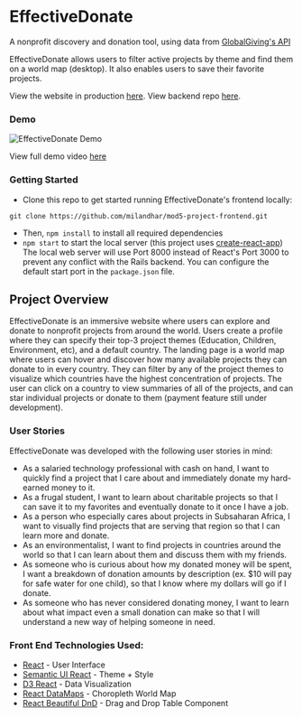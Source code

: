 # EffectiveDonate
A nonprofit discovery and donation tool, using data from [GlobalGiving's API](https://www.globalgiving.org/api/)

EffectiveDonate allows users to filter active projects by theme and find them on a world map (desktop). It also enables users to save their favorite projects.

View the website in production [here](https://effectivedonate.herokuapp.com/).
View backend repo [here](https://github.com/milandhar/mod5-project-backend).


### Demo
![EffectiveDonate Demo](https://media.giphy.com/media/WOHREdgquCDPSrClJN/giphy.gif)

View full demo video [here](https://youtu.be/kSz0PQtufXE)


### Getting Started

* Clone this repo to get started running EffectiveDonate's frontend locally:
```
git clone https://github.com/milandhar/mod5-project-frontend.git
```
* Then, `npm install` to install all required dependencies
* `npm start` to start the local server (this project uses [create-react-app](https://github.com/facebook/create-react-app))
The local web server will use Port 8000 instead of React's Port 3000 to prevent any conflict with the Rails backend. You can configure the default start port in the `package.json` file. 

## Project Overview 
EffectiveDonate is an immersive website where users can explore and donate to nonprofit projects from around the world. Users create a profile where they can specify their top-3 project themes (Education, Children, Environment, etc), and a default country. The landing page is a world map where users can hover and discover how many available projects they can donate to in every country. They can filter by any of the project themes to visualize which countries have the highest concentration of projects. The user can click on a country to view summaries of all of the projects, and can star individual projects or donate to them (payment feature still under development). 

### User Stories
EffectiveDonate was developed with the following user stories in mind: 
* As a salaried technology professional with cash on hand, I want to quickly find a project that I care about and immediately donate my hard-earned money to it.
* As a frugal student, I want to learn about charitable projects so that I can save it to my favorites and eventually donate to it once I have a job.
* As a person who especially cares about projects in Subsaharan Africa, I want to visually find projects that are serving that region so that I can learn more and donate.
* As an environmentalist, I want to find projects in countries around the world so that I can learn about them and discuss them with my friends.
* As someone who is curious about how my donated money will be spent, I want a breakdown of donation amounts by description (ex. $10 will pay for safe water for one child), so that I know where my dollars will go if I donate.
* As someone who has never considered donating money, I want to learn about what impact even a small donation can make so that I will understand a new way of helping someone in need.

### Front End Technologies Used:
* [React](https://reactjs.org/) - User Interface 
* [Semantic UI React](https://react.semantic-ui.com/) - Theme + Style
* [D3 React](https://react-d3-library.github.io/) - Data Visualization 
* [React DataMaps](https://www.npmjs.com/package/react-datamaps) - Choropleth World Map 
* [React Beautiful DnD](https://react-beautiful-dnd.netlify.com/?path=/story/single-vertical-list--basic) - Drag and Drop Table Component

